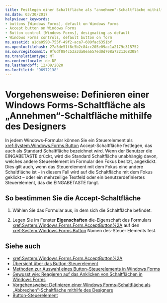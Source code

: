 ```yaml
---
title: Festlegen einer Schaltfläche als "annehmen"-Schaltfläche mithilfe des Designers
ms.date: 03/30/2017
helpviewer_keywords:
- buttons [Windows Forms], default on Windows Forms
- Accept button on Windows Forms
- Button control [Windows Forms], designating as default
- Windows Forms controls, default button on form
ms.assetid: a1da0590-755f-49f2-aca7-609fac6351bf
ms.openlocfilehash: 27a5de51f8c5b2c84cc205e09ac1a2179c315752
ms.sourcegitcommit: 9f6df084c53a3da0ea657ed0d708a72213683084
ms.translationtype: MT
ms.contentlocale: de-DE
ms.lasthandoff: 12/09/2020
ms.locfileid: "96972138"
---
```

# <a name="how-to-designate-a-windows-forms-button-as-the-accept-button-using-the-designer"></a>Vorgehensweise: Definieren einer Windows Forms-Schaltfläche als „Annehmen“-Schaltfläche mithilfe des Designers
In jedem Windows-Formular können Sie ein Steuerelement als <xref:System.Windows.Forms.Button> Accept-Schaltfläche festlegen, das auch als Standard Schaltfläche bezeichnet wird. Wenn der Benutzer die EINGABETASTE drückt, wird die Standard Schaltfläche unabhängig davon, welches andere Steuerelement im Formular den Fokus besitzt, angeklickt. Dies gilt auch, wenn das Steuerelement mit dem Fokus eine andere Schaltfläche ist – in diesem Fall wird auf die Schaltfläche mit dem Fokus geklickt – oder ein mehrzeilige Textfeld oder ein benutzerdefiniertes Steuerelement, das die EINGABETASTE fängt.

## <a name="to-designate-the-accept-button"></a>So bestimmen Sie die Accept-Schaltfläche

1. Wählen Sie das Formular aus, in dem sich die Schaltfläche befindet.

2. Legen Sie im Fenster **Eigenschaften** die-Eigenschaft des Formulars <xref:System.Windows.Forms.Form.AcceptButton%2A> auf den <xref:System.Windows.Forms.Button> Namen des-Steuer Elements fest.

## <a name="see-also"></a>Siehe auch

- <xref:System.Windows.Forms.Form.AcceptButton%2A>
- [Übersicht über das Button-Steuerelement](button-control-overview-windows-forms.md)
- [Methoden zur Auswahl eines Button-Steuerelements in Windows Forms](ways-to-select-a-windows-forms-button-control.md)
- [Gewusst wie: Reagieren auf das Anklicken von Schaltflächen in Windows Forms](how-to-respond-to-windows-forms-button-clicks.md)
- [Vorgehensweise: Definieren einer Windows Forms-Schaltfläche als „Abbrechen“-Schaltfläche mithilfe des Designers](designate-a-wf-button-as-the-cancel-button-using-the-designer.md)
- [Button-Steuerelement](button-control-windows-forms.md)
